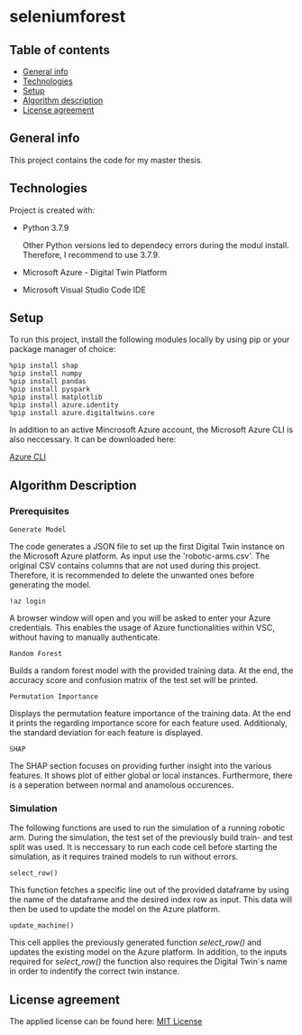 # seleniumforest



## Table of contents
* [General info](#general-info)
* [Technologies](#technologies)
* [Setup](#setup)
* [Algorithm description](#algorithm-description)
* [License agreement](#license-agreement)

## General info
This project contains the code for my master thesis. 
	
## Technologies
Project is created with:
* Python 3.7.9

  Other Python versions led to dependecy errors during the modul install. Therefore, I recommend to use 3.7.9.

* Microsoft Azure - Digital Twin Platform

* Microsoft Visual Studio Code IDE

	
## Setup
To run this project, install the following modules locally by using pip or your package manager of choice:

```
%pip install shap
%pip install numpy
%pip install pandas
%pip install pyspark
%pip install matplotlib
%pip install azure.identity
%pip install azure.digitaltwins.core
```

In addition to an active Mincrosoft Azure account, the Microsoft Azure CLI is also neccessary. It can be downloaded here:

[Azure CLI](https://ojuliuscoder.medium.com/installing-and-using-azure-cli-in-visual-studio-code-a382d2b09bfa)

## Algorithm Description

### Prerequisites

```
Generate Model
```
The code generates a JSON file to set up the first Digital Twin instance on the Microsoft Azure platform. As input use the 'robotic-arms.csv'. The original CSV contains columns that are not used during this project. Therefore, it is recommended to delete the unwanted ones before generating the model.

```
!az login
```
A browser window will open and you will be asked to enter your Azure credentials. This enables the usage of Azure functionalities within VSC, without having to manually authenticate. 

```
Random Forest
```
Builds a random forest model with the provided training data. At the end, the accuracy score and confusion matrix of the test set will be printed.

```
Permutation Importance
```
Displays the permutation feature importance of the training data. At the end it prints the regarding importance score for each feature used. Additionaly, the standard deviation for each feature is displayed.

```
SHAP
```
The SHAP section focuses on providing further insight into the various features. It shows plot of either global or local instances. Furthermore, there is a seperation between normal and anamolous occurences. 

### Simulation
The following functions are used to run the simulation of a running robotic arm. During the simulation, the test set of the previously build train- and test split was used. It is neccessary to run each code cell before starting the simulation, as it requires trained models to run without errors.

```
select_row()
```
This function fetches a specific line out of the provided dataframe by using the name of the dataframe and the desired index row as input. This data will then be used to update the model on the Azure platform.

```
update_machine()
```
This cell applies the previously generated function _select_row()_ and updates the existing model on the Azure platform. In addition, to the inputs required for _select_row()_ the function also requires the Digital Twin´s name in order to indentify the correct twin instance.


## License agreement
The applied license can be found here:
[MIT License](https://github.com/h1548782/seleniumforest/blob/main/MIT-LICENSE.txt)
